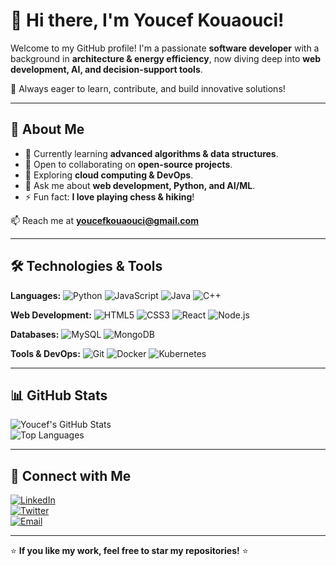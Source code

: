# 👋 Hi there, I'm Youcef Kouaouci!

Welcome to my GitHub profile! I'm a passionate **software developer** with a background in **architecture & energy efficiency**, now diving deep into **web development, AI, and decision-support tools**.

🌟 Always eager to learn, contribute, and build innovative solutions!  

---

## 🚀 About Me  

- 🌱 Currently learning **advanced algorithms & data structures**.  
- 👯 Open to collaborating on **open-source projects**.  
- 🤔 Exploring **cloud computing & DevOps**.  
- 💬 Ask me about **web development, Python, and AI/ML**.  
- ⚡ Fun fact: **I love playing chess & hiking**!  

📫 Reach me at **[youcefkouaouci@gmail.com](mailto:youcefkouaouci@gmail.com)**  

---

## 🛠️ Technologies & Tools  

**Languages:** ![Python](https://img.shields.io/badge/-Python-3776AB?style=flat-square&logo=python&logoColor=white) ![JavaScript](https://img.shields.io/badge/-JavaScript-F7DF1E?style=flat-square&logo=javascript&logoColor=black) ![Java](https://img.shields.io/badge/-Java-007396?style=flat-square&logo=java&logoColor=white) ![C++](https://img.shields.io/badge/-C++-00599C?style=flat-square&logo=c%2B%2B&logoColor=white)  

**Web Development:** ![HTML5](https://img.shields.io/badge/-HTML5-E34F26?style=flat-square&logo=html5&logoColor=white) ![CSS3](https://img.shields.io/badge/-CSS3-1572B6?style=flat-square&logo=css3&logoColor=white) ![React](https://img.shields.io/badge/-React-61DAFB?style=flat-square&logo=react&logoColor=black) ![Node.js](https://img.shields.io/badge/-Node.js-339933?style=flat-square&logo=node.js&logoColor=white)  

**Databases:** ![MySQL](https://img.shields.io/badge/-MySQL-4479A1?style=flat-square&logo=mysql&logoColor=white) ![MongoDB](https://img.shields.io/badge/-MongoDB-47A248?style=flat-square&logo=mongodb&logoColor=white)  

**Tools & DevOps:** ![Git](https://img.shields.io/badge/-Git-F05032?style=flat-square&logo=git&logoColor=white) ![Docker](https://img.shields.io/badge/-Docker-2496ED?style=flat-square&logo=docker&logoColor=white) ![Kubernetes](https://img.shields.io/badge/-Kubernetes-326CE5?style=flat-square&logo=kubernetes&logoColor=white)  

---

## 📊 GitHub Stats  

![Youcef's GitHub Stats](https://github-readme-stats.vercel.app/api?username=youcefkouaouci&show_icons=true&theme=dark)  
![Top Languages](https://github-readme-stats.vercel.app/api/top-langs/?username=youcefkouaouci&layout=compact&theme=dark)  

---

## 🔗 Connect with Me  

[![LinkedIn](https://img.shields.io/badge/LinkedIn-%230077B5.svg?style=flat-square&logo=linkedin&logoColor=white)](https://www.linkedin.com/in/youcef-kouaouci)  
[![Twitter](https://img.shields.io/badge/Twitter-%231DA1F2.svg?style=flat-square&logo=twitter&logoColor=white)](https://twitter.com/youcefkouaouci)  
[![Email](https://img.shields.io/badge/Email-D14836?style=flat-square&logo=gmail&logoColor=white)](mailto:youcefkouaouci@gmail.com)  

---

⭐ **If you like my work, feel free to star my repositories!** ⭐  
